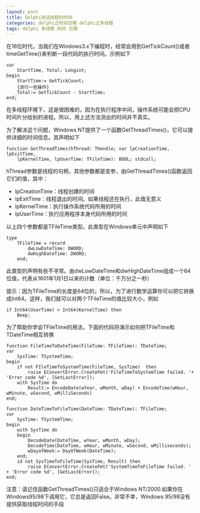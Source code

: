 ```yaml
---
layout: post
title: Delphi测试线程的时间
categories: delphi之时间日期 delphi之多线程
tags: delphi 多线程 时间 日期
---
```



在16位时代，当我们在Windows3.x下编程时，经常会用到GetTickCount()或者timeGetTime()来判断一段代码的执行时间。示例如下

    var
        StartTime, Total: Longint;
    begin
        StartTime:= GetTickCount;
        {进行一些操作}
        Total:= GetTickCount - StartTime;
    end;

在多线程环境下，这是很困难的，因为在执行程序中间，操作系统可能会把CPU时间片分给别的进程。所以，用上述方法测出的时间并不真实。

为了解决这个问题，Windows NT提供了一个函数GetThreadTimes()，它可以提供详细的时间信息。其声明如下

    function GetThreadTimes(hThread: THandle; var lpCreationTime, lpExitTime,
        lpKernelTime, lpUserTime: TFileTime): BOOL; stdcall;

hThread参数是线程的句柄，其他参数都是变参，由GetThreadTimes()函数返回它们的值，其中：

* lpCreationTime：线程创建的时间
* lpExitTime：线程退出的时间。如果线程还在执行，此值无意义
* lpKernelTime：执行操作系统代码所用的时间
* lpUserTime：执行应用程序本身代码所用的时间

以上四个参数都是TFileTime类型。此类型在Windows单元中声明如下

    type
        TFileTime = record
            dwLowDateTime: DWORD;
            dwHighDateTime: DWORD;
        end;

此类型的声明有些不寻常。由dwLowDateTime和dwHighDateTime组成一个64位值，代表从1601年1月1日以来的计数（单位：千万分之一秒）

提示：因为TFileTime的长度是64位的，所以，为了进行数学运算你可以把它转换成Int64。这样，我们就可以对两个TFileTime的值比较大小，例如

    if Int64(UserTime) > Int64(KernelTime) then
        Beep;

为了帮助你学会TFileTime的用法，下面的代码将演示如何把TFileTime和TDateTime相互转换

    function FileTimeToDateTime(FileTime: TFileTime): TDateTime;
    var
        SysTime: TSystemTime;
    begin
        if not FIleTimeToSystemTime(FileTime, SysTime)  then
            raise EConvertError.CreateFmt('FileTimeToSystemTime failed. '+ 'Error code %d', [GetLastError]);
        with SysTime do
            Result:= EncodeDate(wYear, wMonth, wDay) + EncodeTime(wHour, wMinute, wSecond, wMilliSeconds)
    end;
    
    function DateTimeToFileTime(DateTime: TDateTime): TFileTime;
    var
        SysTime: TSystemTime;
    begin
        with SysTime do
        begin
            DecodeDate(DateTime, wYear, wMonth, wDay);
            DecodeTime(DateTime, wHour, wMinute, wSecond, wMilliseconds);
            wDayofWeek:= DayOfWeek(DateTime);
        end;
        id not SysTimeToFileTime(SysTime, Result) then
            raise EConvertError.CreateFmt('SystemTimeToFileTime failed. ' + 'Error code %d', [GetLastError]);
    end;

注意：请记住函数GetThreadTimes()只适合于Windows NT/2000.如果你在Windows95/98下调用它，它总是返回False。非常不幸，Windows 95/98没有提供获取线程时间的手段